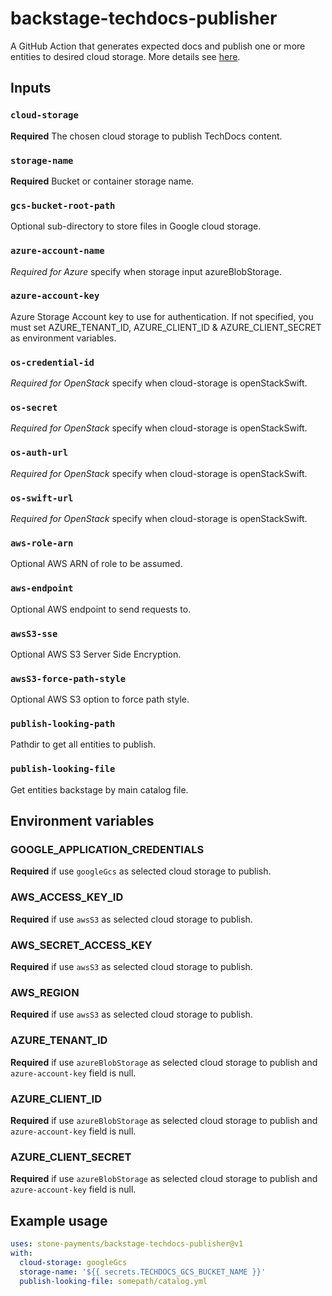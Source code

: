 # backstage-techdocs-publisher

A GitHub Action that generates expected docs and publish one or more entities to desired cloud storage. More details see [here](https://backstage.io/docs/features/techdocs/using-cloud-storage).

## Inputs

### `cloud-storage`

**Required** The chosen cloud storage to publish TechDocs content.

### `storage-name`

**Required** Bucket or container storage name.

### `gcs-bucket-root-path`

Optional sub-directory to store files in Google cloud storage.

### `azure-account-name`

_Required for Azure_ specify when storage input azureBlobStorage.

### `azure-account-key`

Azure Storage Account key to use for authentication. If not specified, you must set AZURE_TENANT_ID, AZURE_CLIENT_ID & AZURE_CLIENT_SECRET as environment variables.

### `os-credential-id`

_Required for OpenStack_ specify when cloud-storage is openStackSwift.

### `os-secret`

_Required for OpenStack_ specify when cloud-storage is openStackSwift.

### `os-auth-url`

_Required for OpenStack_ specify when cloud-storage is openStackSwift.

### `os-swift-url`

_Required for OpenStack_ specify when cloud-storage is openStackSwift.

### `aws-role-arn`

Optional AWS ARN of role to be assumed.

### `aws-endpoint`

Optional AWS endpoint to send requests to.

### `awsS3-sse`

Optional AWS S3 Server Side Encryption.

### `awsS3-force-path-style`

Optional AWS S3 option to force path style.

### `publish-looking-path`

Pathdir to get all entities to publish.

### `publish-looking-file`

Get entities backstage by main catalog file.

## Environment variables

### GOOGLE_APPLICATION_CREDENTIALS

**Required** if use `googleGcs` as selected cloud storage to publish.

### AWS_ACCESS_KEY_ID

**Required** if use `awsS3` as selected cloud storage to publish.

### AWS_SECRET_ACCESS_KEY

**Required** if use `awsS3` as selected cloud storage to publish.

### AWS_REGION

**Required** if use `awsS3` as selected cloud storage to publish.

### AZURE_TENANT_ID

**Required** if use `azureBlobStorage` as selected cloud storage to publish and `azure-account-key` field is null.

### AZURE_CLIENT_ID

**Required** if use `azureBlobStorage` as selected cloud storage to publish and `azure-account-key` field is null.

### AZURE_CLIENT_SECRET

**Required** if use `azureBlobStorage` as selected cloud storage to publish and `azure-account-key` field is null.

## Example usage

```yaml
uses: stone-payments/backstage-techdocs-publisher@v1
with:
  cloud-storage: googleGcs
  storage-name: '${{ secrets.TECHDOCS_GCS_BUCKET_NAME }}'
  publish-looking-file: somepath/catalog.yml
```
